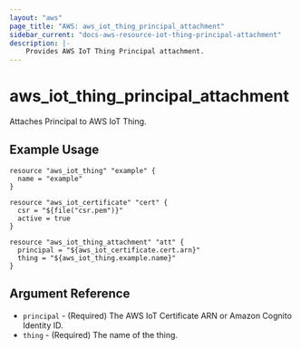 ```yaml
---
layout: "aws"
page_title: "AWS: aws_iot_thing_principal_attachment"
sidebar_current: "docs-aws-resource-iot-thing-principal-attachment"
description: |-
    Provides AWS IoT Thing Principal attachment.
---
```


# aws_iot_thing_principal_attachment

Attaches Principal to AWS IoT Thing.

## Example Usage

```hcl
resource "aws_iot_thing" "example" {
  name = "example"
}

resource "aws_iot_certificate" "cert" {
  csr = "${file("csr.pem")}"
  active = true
}

resource "aws_iot_thing_attachment" "att" {
  principal = "${aws_iot_certificate.cert.arn}"
  thing = "${aws_iot_thing.example.name}"
}
```

## Argument Reference

* `principal` - (Required) The AWS IoT Certificate ARN or Amazon Cognito Identity ID.
* `thing` - (Required) The name of the thing.
